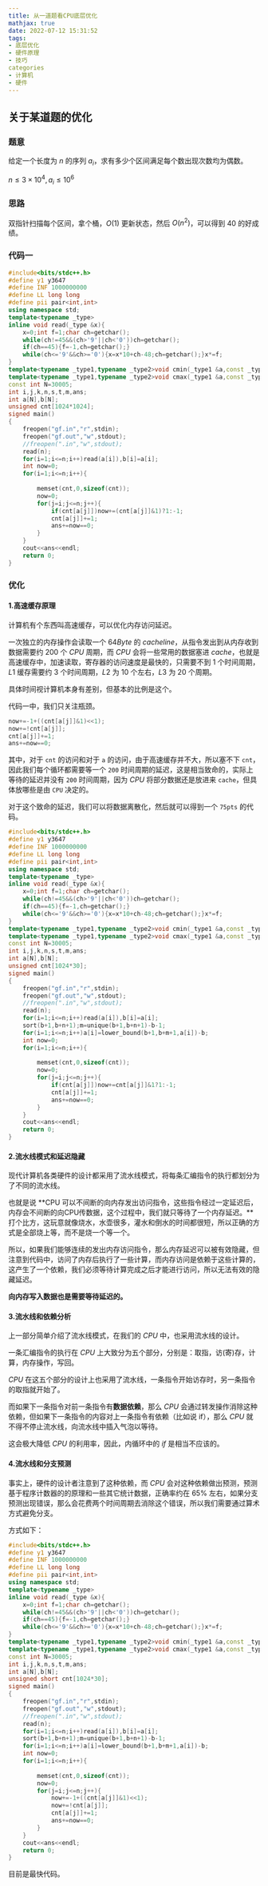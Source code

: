 ```yaml
---
title: 从一道题看CPU底层优化
mathjax: true
date: 2022-07-12 15:31:52
tags:
- 底层优化
- 硬件原理
- 技巧
categories
- 计算机
- 硬件
---
```


## 关于某道题的优化

### 题意

给定一个长度为 $n$ 的序列 $a_i$，求有多少个区间满足每个数出现次数均为偶数。

$n\leq 3\times 10^4,a_i\leq 10^6$

### 思路

双指针扫描每个区间，拿个桶，$O(1)$ 更新状态，然后 $O(n^2)$，可以得到 $40$ 的好成绩。

### 代码一

```cpp
#include<bits/stdc++.h>
#define y1 y3647
#define INF 1000000000
#define LL long long
#define pii pair<int,int>
using namespace std;
template<typename _type>
inline void read(_type &x){
	x=0;int f=1;char ch=getchar();
	while(ch!=45&&(ch>'9'||ch<'0'))ch=getchar();
	if(ch==45){f=-1,ch=getchar();}
	while(ch<='9'&&ch>='0'){x=x*10+ch-48;ch=getchar();}x*=f;
}
template<typename _type1,typename _type2>void cmin(_type1 &a,const _type2 b){if(a>b)a=b;}
template<typename _type1,typename _type2>void cmax(_type1 &a,const _type2 b){if(a<b)a=b;}
const int N=30005;
int i,j,k,n,s,t,m,ans;
int a[N],b[N];
unsigned cnt[1024*1024];
signed main()
{
 	freopen("gf.in","r",stdin);
	freopen("gf.out","w",stdout);
	//freopen(".in","w",stdout);
	read(n);
	for(i=1;i<=n;i++)read(a[i]),b[i]=a[i];
	int now=0;
	for(i=1;i<=n;i++){
		
		memset(cnt,0,sizeof(cnt));
		now=0;
		for(j=i;j<=n;j++){
            if(cnt[a[j]])now+=(cnt[a[j]]&1)?1:-1;
			cnt[a[j]]+=1;
			ans+=now==0;
		}	
	}
	cout<<ans<<endl;
	return 0;
}
```





### 优化

#### 1.高速缓存原理

计算机有个东西叫高速缓存，可以优化内存访问延迟。

一次独立的内存操作会读取一个 $64Byte$ 的 $cacheline$，从指令发出到从内存收到数据需要约 $200$ 个 $CPU$ 周期，而 $CPU$ 会将一些常用的数据塞进 $cache$，也就是高速缓存中，加速读取，寄存器的访问速度是最快的，只需要不到 $1$ 个时间周期，$L1$ 缓存需要约 $3$ 个时间周期，$L2$ 为 $10$ 个左右，$L3$ 为 $20$ 个周期。

具体时间视计算机本身有差别，但基本的比例是这个。

代码一中，我们只关注瓶颈。

```cpp
now+=-1+((cnt[a[j]]&1)<<1);
now+=!cnt[a[j]];
cnt[a[j]]+=1;
ans+=now==0;
```



其中，对于 `cnt` 的访问和对于 `a` 的访问，由于高速缓存并不大，所以塞不下 `cnt`，因此我们每个循环都需要等一个 `200` 时间周期的延迟，这是相当致命的，实际上等待的延迟并没有 `200` 时间周期，因为 $CPU$ 将部分数据还是放进来 `cache`，但具体放哪些是由 `CPU` 决定的。

对于这个致命的延迟，我们可以将数据离散化，然后就可以得到一个 `75pts` 的代码。

```cpp
#include<bits/stdc++.h>
#define y1 y3647
#define INF 1000000000
#define LL long long
#define pii pair<int,int>
using namespace std;
template<typename _type>
inline void read(_type &x){
	x=0;int f=1;char ch=getchar();
	while(ch!=45&&(ch>'9'||ch<'0'))ch=getchar();
	if(ch==45){f=-1,ch=getchar();}
	while(ch<='9'&&ch>='0'){x=x*10+ch-48;ch=getchar();}x*=f;
}
template<typename _type1,typename _type2>void cmin(_type1 &a,const _type2 b){if(a>b)a=b;}
template<typename _type1,typename _type2>void cmax(_type1 &a,const _type2 b){if(a<b)a=b;}
const int N=30005;
int i,j,k,n,s,t,m,ans;
int a[N],b[N];
unsigned cnt[1024*30];
signed main()
{
 	freopen("gf.in","r",stdin);
	freopen("gf.out","w",stdout);
	//freopen(".in","w",stdout);
	read(n);
	for(i=1;i<=n;i++)read(a[i]),b[i]=a[i];
	sort(b+1,b+n+1);m=unique(b+1,b+n+1)-b-1;
	for(i=1;i<=n;i++)a[i]=lower_bound(b+1,b+m+1,a[i])-b;
	int now=0;
	for(i=1;i<=n;i++){
		
		memset(cnt,0,sizeof(cnt));
		now=0;
		for(j=i;j<=n;j++){
			if(cnt[a[j]])now+=cnt[a[j]]&1?1:-1;
			cnt[a[j]]+=1;
			ans+=now==0;
		}	
	}
	cout<<ans<<endl;
	return 0;
}
```

#### 2.流水线模式和延迟隐藏

现代计算机各类硬件的设计都采用了流水线模式，将每条汇编指令的执行都划分为了不同的流水线。

也就是说 **CPU 可以不间断的向内存发出访问指令，这些指令经过一定延迟后，内存会不间断的向CPU传数据，这个过程中，我们就只等待了一个内存延迟。**打个比方，这玩意就像烧水，水壶很多，灌水和倒水的时间都很短，所以正确的方式是全部烧上等，而不是烧一个等一个。

所以，如果我们能够连续的发出内存访问指令，那么内存延迟可以被有效隐藏，但注意到代码中，访问了内存后执行了一些计算，而内存访问是依赖于这些计算的，这产生了一个依赖，我们必须等待计算完成之后才能进行访问，所以无法有效的隐藏延迟。

**向内存写入数据也是需要等待延迟的。**

#### 3.流水线和依赖分析

上一部分简单介绍了流水线模式，在我们的 $CPU$ 中，也采用流水线的设计。

一条汇编指令的执行在 $CPU$ 上大致分为五个部分，分别是：取指，访(寄)存，计算，内存操作，写回。

$CPU$ 在这五个部分的设计上也采用了流水线，一条指令开始访存时，另一条指令的取指就开始了。

而如果下一条指令对前一条指令有**数据依赖**，那么 $CPU$ 会通过转发操作消除这种依赖，但如果下一条指令的内容对上一条指令有依赖（比如说 if），那么 $CPU$ 就不得不停止流水线，向流水线中插入气泡以等待。

这会极大降低 $CPU$ 的利用率，因此，内循环中的 $if$ 是相当不应该的。

#### 4.流水线和分支预测

事实上，硬件的设计者注意到了这种依赖，而 $CPU$ 会对这种依赖做出预测，预测基于程序计数器的的原理和一些其它统计数据，正确率约在 $65\%$ 左右，如果分支预测出现错误，那么会花费两个时间周期去消除这个错误，所以我们需要通过算术方式避免分支。

方式如下：

```cpp
#include<bits/stdc++.h>
#define y1 y3647
#define INF 1000000000
#define LL long long
#define pii pair<int,int>
using namespace std;
template<typename _type>
inline void read(_type &x){
	x=0;int f=1;char ch=getchar();
	while(ch!=45&&(ch>'9'||ch<'0'))ch=getchar();
	if(ch==45){f=-1,ch=getchar();}
	while(ch<='9'&&ch>='0'){x=x*10+ch-48;ch=getchar();}x*=f;
}
template<typename _type1,typename _type2>void cmin(_type1 &a,const _type2 b){if(a>b)a=b;}
template<typename _type1,typename _type2>void cmax(_type1 &a,const _type2 b){if(a<b)a=b;}
const int N=30005;
int i,j,k,n,s,t,m,ans;
int a[N],b[N];
unsigned short cnt[1024*30];
signed main()
{
 	freopen("gf.in","r",stdin);
	freopen("gf.out","w",stdout);
	//freopen(".in","w",stdout);
	read(n);
	for(i=1;i<=n;i++)read(a[i]),b[i]=a[i];
	sort(b+1,b+n+1);m=unique(b+1,b+n+1)-b-1;
	for(i=1;i<=n;i++)a[i]=lower_bound(b+1,b+m+1,a[i])-b;
	int now=0;
	for(i=1;i<=n;i++){
		
		memset(cnt,0,sizeof(cnt));
		now=0;
		for(j=i;j<=n;j++){
			now+=-1+((cnt[a[j]]&1)<<1);
			now+=!cnt[a[j]];
			cnt[a[j]]+=1;
			ans+=now==0;
		}	
	}
	cout<<ans<<endl;
	return 0;
}
```



目前是最快代码。





